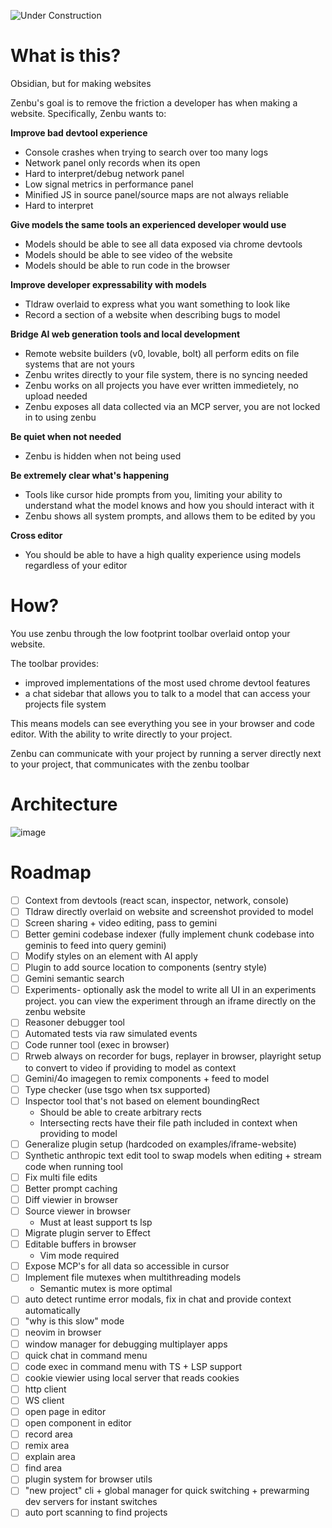 ![Under Construction](https://img.shields.io/badge/🚧-Under%20Construction-yellow?style=for-the-badge)
# What is this?

Obsidian, but for making websites

Zenbu's goal is to remove the friction a developer has when making a website.
Specifically, Zenbu wants to:

**Improve bad devtool experience**
  - Console crashes when trying to search over too many logs
  - Network panel only records when its open
  - Hard to interpret/debug network panel
  - Low signal metrics in performance panel
  - Minified JS in source panel/source maps are not always reliable
  - Hard to interpret
    
**Give models the same tools an experienced developer would use**
  - Models should be able to see all data exposed via chrome devtools
  - Models should be able to see video of the website
  - Models should be able to run code in the browser
    
**Improve developer expressability with models**
  - Tldraw overlaid to express what you want something to look like
  - Record a section of a website when describing bugs to model

**Bridge AI web generation tools and local development**
  - Remote website builders (v0, lovable, bolt) all perform edits on file systems that are not yours
  - Zenbu writes directly to your file system, there is no syncing needed
  - Zenbu works on all projects you have ever written immedietely, no upload needed
  - Zenbu exposes all data collected via an MCP server, you are not locked in to using zenbu
    
**Be quiet when not needed**
  - Zenbu is hidden when not being used

**Be extremely clear what's happening**
  - Tools like cursor hide prompts from you, limiting your ability to understand what the model knows and how you should interact with it
  - Zenbu shows all system prompts, and allows them to be edited by you

**Cross editor**
  - You should be able to have a high quality experience using models regardless of your editor

# How?
You use zenbu through the low footprint toolbar overlaid ontop your website.

The toolbar provides:
 - improved implementations of the most used chrome devtool features
 - a chat sidebar that allows you to talk to a model that can access your projects file system

This means models can see everything you see in your browser and code editor. With the ability to write directly to your project.

Zenbu can communicate with your project by running a server directly next to your project, that communicates with the zenbu toolbar

# Architecture
![image](https://github.com/user-attachments/assets/ec4a3f70-5922-4897-9960-1540f2754306)

  
# Roadmap

- [ ] Context from devtools (react scan, inspector, network, console)
- [ ] Tldraw directly overlaid on website and screenshot provided to model
- [ ] Screen sharing + video editing, pass to gemini
- [ ] Better gemini codebase indexer (fully implement chunk codebase into geminis to feed into query gemini)
- [ ] Modify styles on an element with AI apply
- [ ] Plugin to add source location to components (sentry style)
- [ ] Gemini semantic search
- [ ] Experiments- optionally ask the model to write all UI in an experiments project. you can view the experiment through an iframe directly on the zenbu website
- [ ] Reasoner debugger tool
- [ ] Automated tests via raw simulated events
- [ ] Code runner tool (exec in browser)
- [ ] Rrweb always on recorder for bugs, replayer in browser, playright setup to convert to video if providing to model as context
- [ ] Gemini/4o imagegen to remix components + feed to model
- [ ] Type checker (use tsgo when tsx supported)
- [ ] Inspector tool that's not based on element boundingRect
  - Should be able to create arbitrary rects
  - Intersecting rects have their file path included in context when providing to model
- [ ] Generalize plugin setup (hardcoded on examples/iframe-website)
- [ ] Synthetic anthropic text edit tool to swap models when editing + stream code when running tool
- [ ] Fix multi file edits
- [ ] Better prompt caching
- [ ] Diff viewier in browser
- [ ] Source viewer in browser
  - Must at least support ts lsp
- [ ] Migrate plugin server to Effect
- [ ] Editable buffers in browser
  - Vim mode required
- [ ] Expose MCP's for all data so accessible in cursor
- [ ] Implement file mutexes when multithreading models
  - Semantic mutex is more optimal
- [ ] auto detect runtime error modals, fix in chat and provide context automatically
- [ ] "why is this slow" mode
- [ ] neovim in browser
- [ ] window manager for debugging multiplayer apps
- [ ] quick chat in command menu
- [ ] code exec in command menu with TS + LSP support
- [ ] cookie viewier using local server that reads cookies
- [ ] http client
- [ ] WS client
- [ ] open page in editor
- [ ] open component in editor
- [ ] record area
- [ ] remix area
- [ ] explain area
- [ ] find area
- [ ] plugin system for browser utils
- [ ] "new project" cli + global manager for quick switching + prewarming dev servers for instant switches
- [ ] auto port scanning to find projects
